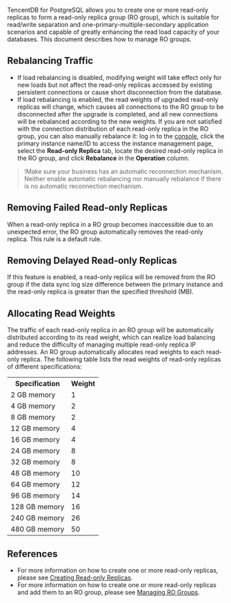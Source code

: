 
TencentDB for PostgreSQL allows you to create one or more read-only replicas to form a read-only replica group (RO group), which is suitable for read/write separation and one-primary-multiple-secondary application scenarios and capable of greatly enhancing the read load capacity of your databases. This document describes how to manage RO groups.

## Rebalancing Traffic
- If load rebalancing is disabled, modifying weight will take effect only for new loads but not affect the read-only replicas accessed by existing persistent connections or cause short disconnection from the database.
- If load rebalancing is enabled, the read weights of upgraded read-only replicas will change, which causes all connections to the RO group to be disconnected after the upgrade is completed, and all new connections will be rebalanced according to the new weights.
If you are not satisfied with the connection distribution of each read-only replica in the RO group, you can also manually rebalance it: log in to the [console](https://console.cloud.tencent.com/postgres), click the primary instance name/ID to access the instance management page, select the **Read-only Replica** tab, locate the desired read-only replica in the RO group, and click **Rebalance** in the **Operation** column.

>!Make sure your business has an automatic reconnection mechanism. Neither enable automatic rebalancing nor manually rebalance if there is no automatic reconnection mechanism.

## Removing Failed Read-only Replicas
When a read-only replica in a RO group becomes inaccessible due to an unexpected error, the RO group automatically removes the read-only replica. This rule is a default rule.

## Removing Delayed Read-only Replicas
If this feature is enabled, a read-only replica will be removed from the RO group if the data sync log size difference between the primary instance and the read-only replica is greater than the specified threshold (MB).

## Allocating Read Weights
The traffic of each read-only replica in an RO group will be automatically distributed according to its read weight, which can realize load balancing and reduce the difficulty of managing multiple read-only replica IP addresses. An RO group automatically allocates read weights to each read-only replica. The following table lists the read weights of read-only replicas of different specifications:
<table>
<tr><th>Specification</th><th>Weight</th></tr>
<tr><td>2 GB memory</td><td>1</td></tr>
<tr><td>4 GB memory</td><td>2</td></tr>
<tr><td>8 GB memory</td><td>2</td></tr>
<tr><td>12 GB memory</td><td>4</td></tr>
<tr><td>16 GB memory</td><td>4</td></tr>
<tr><td>24 GB memory</td><td>8</td></tr>
<tr><td>32 GB memory</td><td>8</td></tr>
<tr><td>48 GB memory</td><td>10</td></tr>
<tr><td>64 GB memory</td><td>12</td></tr>
<tr><td>96 GB memory</td><td>14</td></tr>
<tr><td>128 GB memory</td><td>16</td></tr>
<tr><td>240 GB memory</td><td>26</td></tr>
<tr><td>480 GB memory</td><td>50</td></tr>
</table> 

## References
- For more information on how to create one or more read-only replicas, please see [Creating Read-only Replicas](https://intl.cloud.tencent.com/document/product/409/39545).
- For more information on how to create one or more read-only replicas and add them to an RO group, please see [Managing RO Groups](https://intl.cloud.tencent.com/document/product/409/39546).
